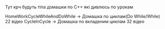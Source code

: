 Тут крч будуть тіпа домашки по С++ які дивлюсь по урокам

HomeWorkCycleWhileAndDoWhile -> Домашка по циклам(Do While/While) 22 відео 
CycleInCycle -> Домашка по вкладеним циклам 32 відео 
